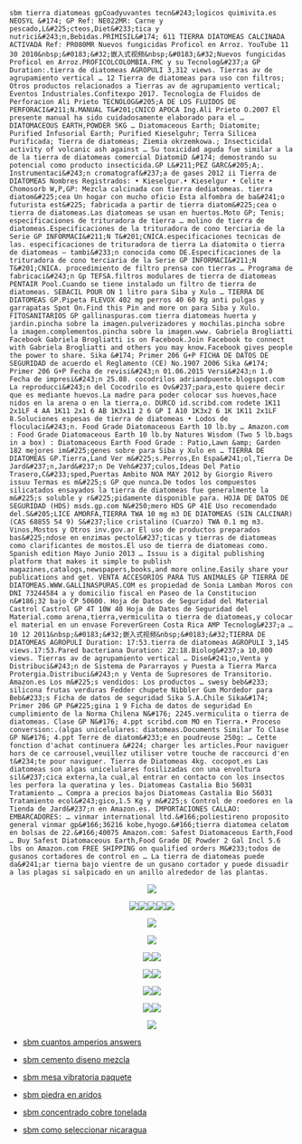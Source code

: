 
```
sbm tierra diatomeas gpCoadyuvantes tecn&#243;logicos quimivita.es NEOSYL &#174; GP Ref: NE022MR: Carne y pescado,L&#225;cteos,Diet&#233;tica y nutrici&#243;n,Bebidas.PRIMISIL&#174; 611 TIERRA DIATOMEAS CALCINADA ACTIVADA Ref: PR080MR Nuevos fungicidas Proficol en Arroz. YouTube 11 30 2010&nbsp;&#0183;&#32;嵌入式视频&nbsp;&#0183;&#32;Nuevos fungicidas Proficol en Arroz.PROFICOLCOLOMBIA.FMC y su Tecnolog&#237;a GP Duration:.tierra de diatomeas AGROPULI 3,312 views. Tierras av de agrupamiento vertical … 12 Tierra de diatomeas para uso con filtros; Otros productos relacionados a Tierras av de agrupamiento vertical; Eventos Industriales.Confitexpo 2017. Tecnologia de Fluidos de Perforacion Ali Prieto TECNOLOG&#205;A DE LOS FLUIDOS DE PERFORACI&#211;N.MANUAL T&#201;CNICO APOCA Ing.Ali Prieto O.2007 El presente manual ha sido cuidadosamente elaborado para el … DIATOMACEOUS EARTH,POWDER 5KG … Diatomaceous Earth; Diatomite; Purified Infusorial Earth; Purified Kieselguhr; Terra Silicea Purificada; Tierra de diatomeas; Ziemia okrzemkowa.; Insecticidal activity of volcanic ash against … Su toxicidad aguda fue similar a la de la tierra de diatomeas comercial DiatomiD &#174; demostrando su potencial como producto insecticida.GP L&#211;PEZ GARC&#205;A;. Instrumentaci&#243;n cromatograf&#237;a de gases 2012 ii Tierra de DIATOMEAS Nombres Registrados: • Kieselgur.• Kieselgur • Celite • Chomosorb W,P,GP: Mezcla calcinada con tierra dediatomeas. tierra diatom&#225;cea Un hogar con mucho oficio Esta alfombra de ba&#241;o futurista est&#225; fabricada a partir de tierra diatom&#225;cea o tierra de diatomeas.Las diatomeas se usan en huertos.Moto GP; Tenis; especificaciones de trituradora de tierra … molino de tierra de diatomeas.Especificaciones de la trituradora de cono terciaria de la Serie GP INFORMACI&#211;N T&#201;CNICA.especificaciones tecnicas de las. especificaciones de trituradora de tierra La diatomita o tierra de diatomeas — tambi&#233;n conocida como DE.Especificaciones de la trituradora de cono terciaria de la Serie GP INFORMACI&#211;N T&#201;CNICA. procedimiento de filtro prensa con tierras … Programa de fabricaci&#243;n Gp TEFSA.filtros modulares de tierra de diatomeas PENTAIR Pool.Cuando se tiene instalado un filtro de tierra de diatomeas. SEBACIL POUR ON 1 litro para Siba y Xulo … TIERRA DE DIATOMEAS GP.Pipeta FLEVOX 402 mg perros 40 60 Kg anti pulgas y garrapatas Spot On.Find this Pin and more on para Siba y Xulo. FITOSANITARIOS GP gallinaspuras.com tierra diatomeas huerta y jardin.pincha sobre la imagen.pulverizadores y mochilas.pincha sobre la imagen.complementos.pincha sobre la imagen.www. Gabriela Brogliatti Facebook Gabriela Brogliatti is on Facebook.Join Facebook to connect with Gabriela Brogliatti and others you may know.Facebook gives people the power to share. Sika &#174; Primer 206 G+P FICHA DE DATOS DE SEGURIDAD de acuerdo el Reglamento (CE) No.1907 2006 Sika &#174; Primer 206 G+P Fecha de revisi&#243;n 01.06.2015 Versi&#243;n 1.0 Fecha de impresi&#243;n 25.08. cocodrilos adriandpuente.blogspot.com La reproducci&#243;n del Cocodrilo es Ov&#237;para,esto quiere decir que es mediante huevos.La madre para poder colocar sus huevos,hace nidos en la arena o en la tierra,o. DURCO id.scribd.com rodete 1K11 2x1LF 4 AA 1K11 2x1 6 AB 1K3x11 2 6 GP I A10 1K3x2 6 1K 1K11 2x1LF 8.Soluciones espesas de tierra de diatomeas • Lodos de floculaci&#243;n. Food Grade Diatomaceous Earth 10 lb.by … Amazon.com : Food Grade Diatomaceous Earth 10 lb.by Natures Wisdom (Two 5 lb.bags in a box) : Diatomaceous Earth Food Grade : Patio,Lawn &amp; Garden 182 mejores im&#225;genes sobre para Siba y Xulo en … TIERRA DE DIATOMEAS GP.Tierra,Land Ver m&#225;s.Perros,En Espa&#241;ol,Tierra De Jard&#237;n,Jard&#237;n De Veh&#237;culos,Ideas Del Patio Trasero,C&#233;sped,Puertas Ambito NOA MAY 2012 by Giorgio Rivero issuu Termas es m&#225;s GP que nunca.De todos los compuestos silicatados ensayados la tierra de diatomeas fue generalmente la m&#225;s soluble y r&#225;pidamente disponible para. HOJA DE DATOS DE SEGURIDAD (HDS) msds.gp.com N&#250;mero HDS GP 41E Uso recomendado del.S&#205;LICE AMORFA,TIERRA TWA 10 mg m3 DE DIATOMEAS (SIN CALCINAR) (CAS 68855 54 9) S&#237;lice cristalino (Cuarzo) TWA 0.1 mg m3. Vinos,Mostos y Otros inv.gov.ar El uso de productos preparados bas&#225;ndose en enzimas pectol&#237;ticas y tierras de diatomeas como clarificantes de mostos.El uso de tierra de diatomeas como. Spanish edition Mayo Junio 2013 … Issuu is a digital publishing platform that makes it simple to publish magazines,catalogs,newspapers,books,and more online.Easily share your publications and get. VENTA ACCESORIOS PARA TUS ANIMALES GP TIERRA DE DIATOMEAS.WWW.GALLINASPURAS.COM es propiedad de Sonia Lamban Moros con DNI 73244584 a y domicilio fiscal en Paseo de la Constitucion n&#186;32 bajo CP 50600. Hoja de Datos de Seguridad del Material Castrol Castrol GP 4T 10W 40 Hoja de Datos de Seguridad del Material.como arena,tierra,vermiculita o tierra de diatomeas,y colocar el material en un envase ForeverGreen Costa Rica AMP Tecnolog&#237;a … 10 12 2011&nbsp;&#0183;&#32;嵌入式视频&nbsp;&#0183;&#32;TIERRA DE DIATOMEAS AGROPULI Duration: 17:53.tierra de diatomeas AGROPULI 3,145 views.17:53.Pared bacteriana Duration: 22:18.Biolog&#237;a 10,800 views. Tierras av de agrupamiento vertical … Dise&#241;o,Venta y Distribuci&#243;n de Sistema de Pararrayos y Puesta a Tierra Marca Protergia.Distribuci&#243;n y Venta de Supresores de Transitorio. Amazon.es Los m&#225;s vendidos: Los productos … swesy beb&#233; silicona frutas verduras Fedder chupete Nibbler Gum Mordedor para Beb&#233;s Ficha de datos de seguridad Sika S.A.Chile Sika&#174; Primer 206 GP P&#225;gina 1 9 Ficha de datos de seguridad En cumplimiento de la Norma Chilena N&#176; 2245.vermiculita o tierra de diatomeas. Clase GP N&#176; 4.ppt scribd.com MO en Tierra.• Proceso conversion:.(algas unicelulares: diatomeas.Documents Similar To Clase GP N&#176; 4.ppt Terre de diatom&#233;e en poudreuse 250g: … Cette fonction d'achat continuera &#224; charger les articles.Pour naviguer hors de ce carrousel,veuillez utiliser votre touche de raccourci d'en t&#234;te pour naviguer. Tierra de Diatomeas 4kg. cocopot.es Las diatomeas son algas unicelulares fosilizadas con una envoltura sil&#237;cica externa,la cual,al entrar en contacto con los insectos les perfora la queratina y les. Diatomeas Castalia Bio 56031 Tratamiento … Compra a precios bajos Diatomeas Castalia Bio 56031 Tratamiento ecol&#243;gico,1.5 Kg y m&#225;s Control de roedores en la Tienda de Jard&#237;n en Amazon.es. IMPORTACIONES CALLAO: EMBARCADORES: … vinmar international ltd.&#166;poliestireno proposito general vinmar gp&#166;36216 kobe,hyogo.&#166;tierra diatomea celatom en bolsas de 22.&#166;40075 Amazon.com: Safest Diatomaceous Earth,Food … Buy Safest Diatomaceous Earth,Food Grade DE Powder 2 Gal Incl 5.6 lbs on Amazon.com FREE SHIPPING on qualified orders M&#233;todos de gusanos cortadores de control en … La tierra de diatomeas puede da&#241;ar tierna bajo vientre de un gusano cortador y puede disuadir a las plagas si salpicado en un anillo alrededor de las plantas. 
```

<div align="center">

<a href="https://es-crusher.shibang-china.com/github&k=sbm+tierra+diatomeas+gp"><img src="https://static.shibang-china.com/es/crusher/logo.jpg"></a>

<a href="https://es-crusher.shibang-china.com/github&k=sbm+tierra+diatomeas+gp"><img src="https://static.shibang-china.com/es/crusher/index.jpg"></a><a href="https://es-crusher.shibang-china.com/material.htmlgithub&k=sbm+tierra+diatomeas+gp"><img src="https://static.shibang-china.com/es/crusher/material.jpg"></a><a href="https://es-crusher.shibang-china.com/application.htmlgithub&k=sbm+tierra+diatomeas+gp"><img src="https://static.shibang-china.com/es/crusher/application.jpg"></a><a href="https://es-crusher.shibang-china.com/aboutus.htmlgithub&k=sbm+tierra+diatomeas+gp"><img src="https://static.shibang-china.com/es/crusher/aboutus.jpg"></a><a href="https://es-crusher.shibang-china.com/contact.htmlgithub&k=sbm+tierra+diatomeas+gp"><img src="https://static.shibang-china.com/es/crusher/contact.jpg"></a>

<a href="https://es-crusher.shibang-china.com/github&k=sbm+tierra+diatomeas+gp"><img src="https://static.shibang-china.com/es/crusher/banner.jpg"></a>

<a href="https://swt.shibang-china.com/github&k=sbm+tierra+diatomeas+gp"><img src="https://static.shibang-china.com/es/crusher/text.jpg"></a>

<a href="https://swt.shibang-china.com/github&k=sbm+tierra+diatomeas+gp"><img src="https://static.shibang-china.com/es/crusher/chat.jpg"></a><a href="https://es-crusher.shibang-china.com/contact.htmlgithub&k=sbm+tierra+diatomeas+gp"><img src="https://static.shibang-china.com/es/crusher/message.jpg"></a>

<a href="https://es-crusher.shibang-china.com/products/pe.htmlgithub&k=sbm+tierra+diatomeas+gp"><img src="https://static.shibang-china.com/es/crusher/pe.jpg"></a><a href="https://es-crusher.shibang-china.com/products/pf.htmlgithub&k=sbm+tierra+diatomeas+gp"><img src="https://static.shibang-china.com/es/crusher/pf.jpg"></a>

<a href="https://es-crusher.shibang-china.com/products/hpt.htmlgithub&k=sbm+tierra+diatomeas+gp"><img src="https://static.shibang-china.com/es/crusher/hpt.jpg"></a><a href="https://es-crusher.shibang-china.com/products/vsi.htmlgithub&k=sbm+tierra+diatomeas+gp"><img src="https://static.shibang-china.com/es/crusher/vsi.jpg"></a>

<a href="https://es-crusher.shibang-china.com/products/klv.htmlgithub&k=sbm+tierra+diatomeas+gp"><img src="https://static.shibang-china.com/es/crusher/klv.jpg"></a><a href="https://es-crusher.shibang-china.com/products/portable.htmlgithub&k=sbm+tierra+diatomeas+gp"><img src="https://static.shibang-china.com/es/crusher/portable.jpg"></a>

<a href="https://swt.shibang-china.com/github&k=sbm+tierra+diatomeas+gp"><img src="https://static.shibang-china.com/es/crusher/case.jpg"></a>

</div>


* [sbm cuantos amperios answers](sbm%20cuantos%20amperios%20answers.md)

* [sbm cemento diseno mezcla](sbm%20cemento%20diseno%20mezcla.md)

* [sbm mesa vibratoria paquete](sbm%20mesa%20vibratoria%20paquete.md)

* [sbm piedra en aridos](sbm%20piedra%20en%20aridos.md)

* [sbm concentrado cobre tonelada](sbm%20concentrado%20cobre%20tonelada.md)

* [sbm como seleccionar nicaragua](sbm%20como%20seleccionar%20nicaragua.md)